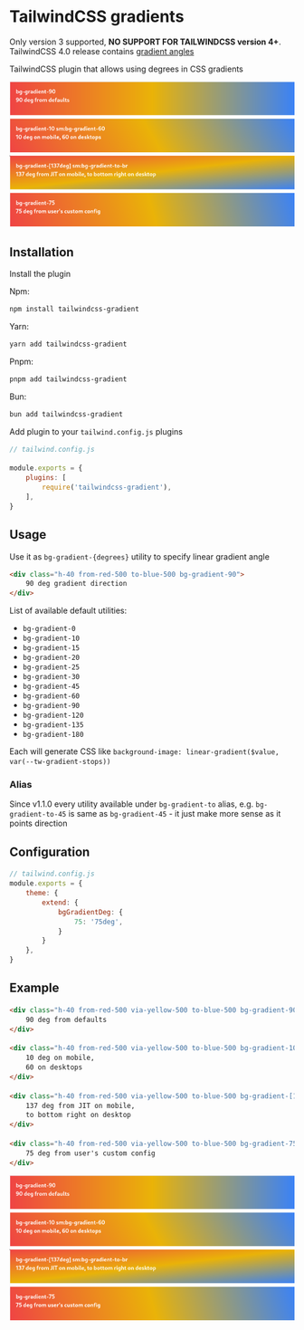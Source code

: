 # TailwindCSS gradients

Only version 3 supported, **NO SUPPORT FOR TAILWINDCSS version 4+**. TailwindCSS 4.0 release contains [gradient angles](https://tailwindcss.com/docs/background-image#quick-reference)

TailwindCSS plugin that allows using degrees in CSS gradients

![gradient example with TailwindCSS classes](./IMAGES/example.png)

## Installation

Install the plugin

Npm:

```sh
npm install tailwindcss-gradient
```

Yarn:

```sh
yarn add tailwindcss-gradient
```

Pnpm:

```sh
pnpm add tailwindcss-gradient
```

Bun:

```sh
bun add tailwindcss-gradient
```

Add plugin to your `tailwind.config.js` plugins

```js
// tailwind.config.js

module.exports = {
    plugins: [
        require('tailwindcss-gradient'),
    ],
}
```

## Usage

Use it as `bg-gradient-{degrees}` utility to specify linear gradient angle

```html
<div class="h-40 from-red-500 to-blue-500 bg-gradient-90">
    90 deg gradient direction
</div> 
```

List of available default utilities:

- `bg-gradient-0`
- `bg-gradient-10`
- `bg-gradient-15`
- `bg-gradient-20`
- `bg-gradient-25`
- `bg-gradient-30`
- `bg-gradient-45`
- `bg-gradient-60`
- `bg-gradient-90`
- `bg-gradient-120`
- `bg-gradient-135`
- `bg-gradient-180`

Each will generate CSS like `background-image: linear-gradient($value, var(--tw-gradient-stops))`

### Alias

Since v1.1.0 every utility available under `bg-gradient-to` alias, e.g. `bg-gradient-to-45` is same as `bg-gradient-45` - it just make more sense as it points direction

## Configuration

```js
// tailwind.config.js
module.exports = {
    theme: {
        extend: {
            bgGradientDeg: {
                75: '75deg',
            }
        }
    },
}
```

## Example

```html
<div class="h-40 from-red-500 via-yellow-500 to-blue-500 bg-gradient-90">
    90 deg from defaults
</div> 

<div class="h-40 from-red-500 via-yellow-500 to-blue-500 bg-gradient-10 sm:bg-gradient-60">
    10 deg on mobile,
    60 on desktops
</div> 

<div class="h-40 from-red-500 via-yellow-500 to-blue-500 bg-gradient-[137deg] sm:bg-gradient-to-br">
    137 deg from JIT on mobile,
    to bottom right on desktop
</div> 

<div class="h-40 from-red-500 via-yellow-500 to-blue-500 bg-gradient-75">
    75 deg from user's custom config
</div>
```

![gradient example with TailwindCSS classes](./IMAGES/example.png)

